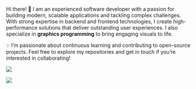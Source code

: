 Hi there! 👋 I am an experienced software developer with a passion for building modern, scalable applications and tackling complex challenges. With strong expertise in backend and frontend technologies, I create high-performance solutions that deliver outstanding user experiences. I also specialize in **graphics programming** to bring engaging visuals to life.


💡 I’m passionate about continuous learning and contributing to open-source projects. Feel free to explore my repositories and get in touch if you’re interested in collaborating!



<p>
  <a href="https://github.com/anuraghazra/github-readme-stats">
  <img align="center" src="https://github-readme-stats.vercel.app/api?username=luojiong&count_private=true&show_icons=true&include_all_commits=true&theme=tokyonight&hide_border=true&count_private=true" />
</a>
</p>
<a href="https://github.com/anuraghazra/github-readme-stats">
  <img align="center" src="https://github-readme-stats.vercel.app/api/top-langs/?username=luojiong&langs_count=6&hide_border=true&theme=tokyonight&count_private=true&hide=html,css" />
</a>
